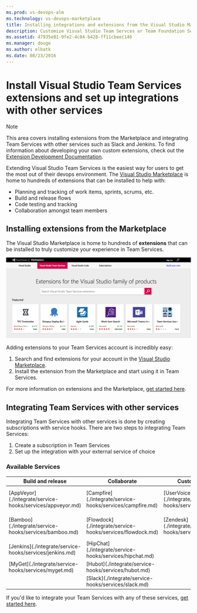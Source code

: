 ```yaml
---
ms.prod: vs-devops-alm
ms.technology: vs-devops-marketplace
title: Installing integrations and extensions from the Visual Studio Marketplace | Team Services
description: Customize Visual Studio Team Servces or Team Foundation Server with extensions or integrate with other services
ms.assetid: 47935e81-9fe2-4c84-b428-ff11cbeec146
ms.manager: douge
ms.author: elbatk
ms.date: 08/23/2016
---
```


# Install Visual Studio Team Services extensions and set up integrations with other services

>[!NOTE]
> This area covers installing extensions from the Marketplace and integrating Team Services with other services such as Slack and Jenkins. 
> To find information about developing your own custom extensions, check out the [Extension Development Documentation](../extend/overview.md).

Extending Visual Studio Team Services is the easiest way for users to get the most out of their 
devops environment. The [Visual Studio Marketplace](https://marketplace.visualstudio.com) is home to hundreds of extensions
that can be installed to help with:
- Planning and tracking of work items, sprints, scrums, etc. 
- Build and release flows
- Code testing and tracking
- Collaboration amongst team members

## Installing extensions from the Marketplace
The Visual Studio Marketplace is home to hundreds of **extensions** that can be installed to truly customize your experience
in Team Services. 

![Visual Studio Marketplace](./_img/vs-marketplace.png)

Adding extensions to your Team Services account is incredibly easy:

1. Search and find extensions for your account in the [Visual Studio Marketplace](https://marketplace.visualstudio.com).
2. Install the extension from the Marketplace and start using it in Team Services.

For more information on extensions and the Marketplace, [get started here](./overview.md).

## Integrating Team Services with other services
Integrating Team Services with other services is done by creating subscriptions with service hooks. There are two steps to integrating Team Services:

1. Create a subscription in Team Services
2. Set up the integration with your external service of choice

### Available Services
<div style="display:block;margin-left:auto;margin-right:auto">
<table class="table table-striped">
<thead class="thead-inverse">
    <tr>
        <th>Build and release</th>
        <th>Collaborate</th>
		<th>Customer support</th>
		<th>Plan and track</th>
		<th>Integrate</th>
    </tr>
</thead>
<tbody>
    <tr>
        <td>[AppVeyor](./integrate/service-hooks/services/appveyor.md)</td>
        <td>[Campfire](./integrate/service-hooks/services/campfire.md)</td>
		<td>[UserVoice](./integrate/service-hooks/services/uservoice.md)</td>
		<td>[Trello](./integrate/service-hooks/services/trello.md)</td>
		<td>[Azure Service Bus](./integrate/service-hooks/services/azure-service-bus.md)</td>
    </tr>
	<tr>
		<td>[Bamboo](./integrate/service-hooks/services/bamboo.md)</td>
		<td>[Flowdock](./integrate/service-hooks/services/flowdock.md)</td>
		<td>[Zendesk](./integrate/service-hooks/services/zendesk.md) </td>
		<td></td>
		<td>[Azure Storage](./integrate/service-hooks/services/azure-storage.md)</td>
	</tr>
	<tr>
		<td>[Jenkins](./integrate/service-hooks/services/jenkins.md)</td>
		<td>[HipChat](./integrate/service-hooks/services/hipchat.md)</td>
		<td></td>
		<td></td>
		<td>[Web Hooks](./integrate/service-hooks/services/webhooks.md)</td>
	</tr>
	<tr>
		<td>[MyGet](./integrate/service-hooks/services/myget.md)</td>
		<td>[Hubot](./integrate/service-hooks/services/hubot.md)</td>
		<td></td>
		<td></td>
		<td>[Zapier](./integrate/service-hooks/services/zapier.md)</td>
	</tr>
	<tr>
		<td></td>
		<td>[Slack](./integrate/service-hooks/services/slack.md)</td>
		<td></td>
		<td></td>
		<td></td>
	</tr>
</tbody>
</table>
</div>

If you'd like to integrate your Team Services with any of these services, [get started here](./integrate/service-hooks/get-started.md).



